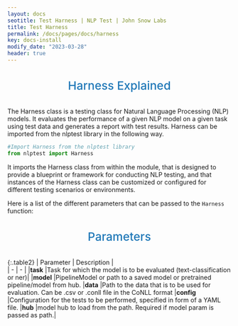 ```yaml
---
layout: docs
seotitle: Test Harness | NLP Test | John Snow Labs
title: Test Harness
permalink: /docs/pages/docs/harness
key: docs-install
modify_date: "2023-03-28"
header: true
---
```


<div class="main-docs" markdown="1"><div class="h3-box" markdown="1">

<div class="heading" id="harness">Harness Explained</div>

The Harness class is a testing class for Natural Language Processing (NLP) models. It evaluates the performance of a given NLP model on a given task using test data and generates a report with test results. Harness can be imported from the nlptest library in the following way.

```python
#Import Harness from the nlptest library
from nlptest import Harness

```

It imports the Harness class from within the module, that is designed to provide a blueprint or framework for conducting NLP testing, and that instances of the Harness class can be customized or configured for different testing scenarios or environments.

Here is a list of the different parameters that can be passed to the `Harness` function:

<style>
  .heading {
    text-align: center;
    font-size: 26px;
    font-weight: 500;
    padding-top: 20px;
    padding-bottom: 20px;
  }

  #parameters {
    color: #1E77B7;
  }

  #NER {
    color: #1E77B7;
    font-size: 16px;
  }

  
  #harness {
    color: #1E77B7;
  }

  #data_input {
    color: #1E77B7;
  }
  

</style>

<div class="heading" id="parameters">Parameters</div>
 

{:.table2}
| Parameter  | Description |  
| - | - | 
|**task**     |Task for which the model is to be evaluated (text-classification or ner)|
|**model**     |PipelineModel or path to a saved model or pretrained pipeline/model from hub.
|**data**       |Path to the data that is to be used for evaluation. Can be .csv or .conll file in the CoNLL format 
|**config**     |Configuration for the tests to be performed, specified in form of a YAML file.
|**hub**       |model hub to load from the path. Required if model param is passed as path.|


</div></div>